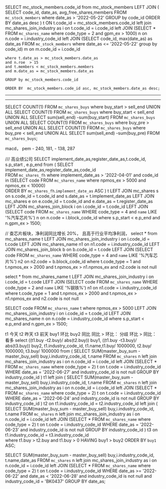 SELECT  mc_stock_members.code_id from  mc_stock_members 
    LEFT JOIN (
        SELECT code_id, date_as, avg_free_shares,members 
            FROM `mc_stock_members` 
            where date_as > '2022-05-22'
            GROUP by code_id ORDER BY date_as desc
            ) t 
    ON t.code_id = mc_stock_members.code_id 
    left join mc_shares_join_industry as i on t.code_id = i.code_id
    left JOIN (SELECT * FROM `mc_shares_name` where code_type =  2 and gpm_ex > 1000) n on n.code = i.industry_code_id
    left JOIN (SELECT code_id, max(date_as) as date_as FROM `mc_stock_members` where date_as <= '2022-05-22' group by code_id) m on m.code_id = i.code_id 
    
    where t.date_as > mc_stock_members.date_as
    and n.roe  > 15
	and t.members < mc_stock_members.members
    and m.date_as = mc_stock_members.date_as
    
    GROUP by mc_stock_members.code_id
     
    ORDER BY  mc_stock_members.code_id asc, mc_stock_members.date_as desc;
    
-------
-------
    
SELECT COUNT(1) FROM `mc_shares_buys` where buy_start > sell_end
UNION ALL
SELECT COUNT(1)  FROM `mc_shares_buys` where buy_start < sell_end
UNION ALL
SELECT sum(sell_end) -sum(buy_start)  FROM `mc_shares_buys`
UNION ALL
SELECT COUNT(1) FROM `mc_shares_buys` where buy_pre > sell_end
UNION ALL
SELECT COUNT(1)  FROM `mc_shares_buys` where buy_pre < sell_end
UNION ALL
SELECT sum(sell_end) -sum(buy_pre)  FROM `mc_shares_buys`;



macd， pem
    - 240, 181, 
    - 138, 287
    
    
/// 高业绩公司
SELECT implement_date_as,register_date_as,t.code_id, s.p_start , e.p_end from (
    SELECT implement_date_as,register_date_as,code_id  
    FROM `mc_shares_fh` 
    where implement_date_as > '2022-04-01'  and 
        code_id in (SELECT code FROM `mc_shares_name` where npmos_ex > 5000 and npmos_ex < 10000)  
    ORDER BY `mc_shares_fh`.`implement_date_as`  ASC
) t
LEFT JOIN mc_shares s on s.code_id = t.code_id and s.date_as = t.implement_date_as
LEFT JOIN mc_shares e on e.code_id = t.code_id and e.date_as = t.register_date_as
LEFT JOIN mc_shares_join_block i on i.code_id = t.code_id 
LEFT JOIN (SELECT code  FROM `mc_shares_name` WHERE code_type = 4 and `name` LIKE '%汽车芯片%') n on n.code = i.block_code_id
where s.p_start < e.p_end
and n.gpm_ex > 1500;



// 查芯片板块，净利润同比增长 20%， 且高于行业平均净利润， 
select * from mc_shares_name t
LEFT JOIN mc_shares_join_industry i on i.code_id = t.code 
LEFT JOIN mc_shares_name n1 on n1.code = i.industry_code_id
LEFT JOIN mc_shares_join_block b on b.code_id = t.code 
LEFT JOIN (SELECT code  FROM `mc_shares_name` WHERE code_type = 4 and `name` LIKE '%汽车芯片%') n2 
    on n2.code = b.block_code_id
where t.code_type = 1
and t.npmos_ex > 2000
and t.npmos_ex > n1.npmos_ex
and n2.code is not null


select * from mc_shares_name t
LEFT JOIN mc_shares_join_industry i on i.code_id = t.code 
LEFT JOIN  (SELECT code  FROM `mc_shares_name` WHERE code_type = 2 and `name` LIKE '%钢铁%') n1 on n1.code = i.industry_code_id
where t.code_type = 1
and t.npmos_ex > 2000
and t.npmos_ex > n1.npmos_ex
and n2.code is not null



SELECT code FROM `mc_shares_name` t where npmos_ex > 5000 
LEFT JOIN mc_shares_join_industry i on i.code_id = t.code_id 
LEFT JOIN mc_shares_name n on n.code = i.industry_code_id
where s.p_start < e.p_end
and n.gpm_ex > 1500;


t1 今天
t2 昨天
t3 前天
buy1 环比
buy2 同比
同比 > 环比： 分歧
环比 > 同比： 看多
select ((t1.buy -t2.buy)/ abs(t2.buy)) buy1,  ((t1.buy -t3.buy)/ abs(t3.buy)) buy2, t1.industry_code_id, t1.name,t1.buy/ 1000000, t2.buy/ 1000000, t3.buy/ 1000000 from (
    SELECT SUM(master_buy_sum - master_buy_sell) buy,i.industry_code_id, t.name FROM `mc_shares`  n
    left join mc_shares_join_industry as i on n.code_id = i.code_id
    left JOIN (SELECT * FROM `mc_shares_name` where code_type =  2) t on t.code = i.industry_code_id
    WHERE date_as = '2022-06-27'   and industry_code_id is not null
    GROUP BY industry_code_id 
) t1
left join (
    SELECT SUM(master_buy_sum - master_buy_sell) buy,i.industry_code_id, t.name FROM `mc_shares`  n
    left join mc_shares_join_industry as i on n.code_id = i.code_id
    left JOIN (SELECT * FROM `mc_shares_name` where code_type =  2) t on t.code = i.industry_code_id
    WHERE date_as = '2022-06-24'   and industry_code_id is not null
    GROUP BY industry_code_id 
) t2 on t1.industry_code_id = t2.industry_code_id 
left join (
    SELECT SUM(master_buy_sum - master_buy_sell) buy,i.industry_code_id, t.name FROM `mc_shares`  n
    left join mc_shares_join_industry as i on n.code_id = i.code_id
    left JOIN (SELECT * FROM `mc_shares_name` where code_type =  2) t on t.code = i.industry_code_id
    WHERE date_as = '2022-06-23'   and industry_code_id is not null
    GROUP BY industry_code_id 
) t3 on t1.industry_code_id = t3.industry_code_id  
where t1.buy > t2.buy and t1.buy > 0 
HAVING buy1 > buy2
ORDER BY `buy1` ASC;




SELECT SUM(master_buy_sum - master_buy_sell) buy,i.industry_code_id, t.name,date_as FROM `mc_shares`  n
    left join mc_shares_join_industry as i on n.code_id = i.code_id
    left JOIN (SELECT * FROM `mc_shares_name` where code_type =  2) t on t.code = i.industry_code_id
    WHERE date_as >= '2022-06-22' and date_as < '2022-06-28'  and industry_code_id is not null
    and industry_code_id = 'BK0437'
    GROUP BY date_as;

